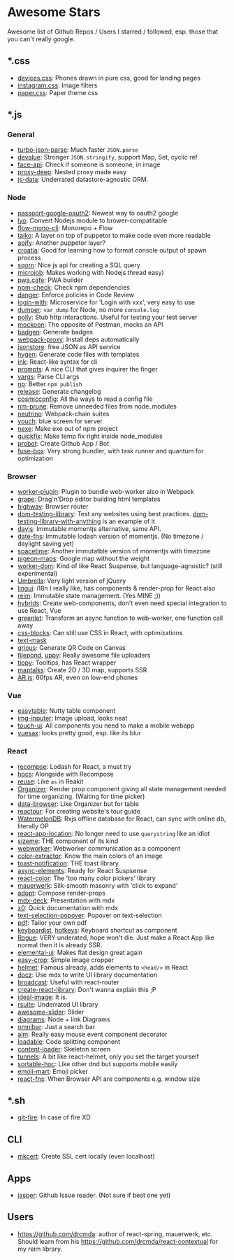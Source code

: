 # Awesome Stars

Awesome list of Github Repos / Users I starred / followed, esp. those that you can't really google.

## *.css

- [devices.css](https://github.com/picturepan2/devices.css): Phones drawn in pure css, good for landing pages
- [instagram.css](https://github.com/picturepan2/instagram.css): Image filters
- [paper.css](https://github.com/papercss/papercss): Paper theme css

## *.js

### General
- [turbo-json-parse](https://github.com/mafintosh/turbo-json-parse): Much faster `JSON.parse`
- [devalue](https://github.com/Rich-Harris/devalue): Stronger `JSON.stringify`, support Map, Set, cyclic ref
- [face-api](https://github.com/justadudewhohacks/face-api.js): Check if someone is someone, in image
- [proxy-deep](https://github.com/samvv/js-proxy-deep): Nested proxy made easy
- [js-data](https://github.com/js-data/js-data): Underrated datastore-agnostic ORM.

### Node

- [passport-google-oauth2](https://github.com/jaredhanson/passport-google-oauth2): Newest way to oauth2 google
- [lyo](https://github.com/bokub/lyo): Convert Nodejs module to brower-compatitable
- [flow-mono-cli](https://github.com/ImmoweltGroup/flow-mono-cli): Monorepo + Flow
- [taiko](https://github.com/getgauge/taiko): A layer on top of puppetor to make code even more readable
- [apify](https://github.com/apifytech/apify-js): Another puppetor layer?
- [croatia](https://github.com/egoist/croatia): Good for learning how to format console output of spawn process
- [sqorn](https://github.com/lusakasa/sqorn): Nice js api for creating a SQL query
- [microjob](https://github.com/wilk/microjob): Makes working with Nodejs thread easy)
- [pwa.cafe](https://github.com/lukeed/pwa): PWA builder
- [npm-check](https://github.com/dylang/npm-check): Check npm dependencies
- [danger](https://github.com/danger/danger-js): Enforce policies in Code Review
- [login-with](https://github.com/lipp/login-with): Microservice for 'Login with xxx', very easy to use
- [dumper](https://github.com/ziishaned/dumper.js): `var_dump` for Node, no more `console.log`
- [polly](https://github.com/Netflix/pollyjs): Stub http interactions. Useful for testing your test server
- [mockoon](https://github.com/255kb/mockoon): The opposite of Postman, mocks an API
- [badgen](https://github.com/amio/badgen): Generate badges
- [webpack-proxy](https://github.com/egoist/webpack-proxy): Install deps automatically
- [jsonstore](https://github.com/bluzi/jsonstore): free JSON as API service
- [hygen](https://github.com/jondot/hygen): Generate code files with templates
- [ink](https://github.com/vadimdemedes/ink): React-like syntax for cli
- [prompts](https://github.com/terkelg/prompts): A nice CLI that gives inquirer the finger
- [yargs](https://github.com/yargs/yargs): Parse CLI args
- [np](https://github.com/sindresorhus/np): Better `npm publish`
- [release](https://github.com/zeit/release): Generate changelog
- [cosmicconfig](https://github.com/davidtheclark/cosmiconfig): All the ways to read a config file
- [nm-prune](https://github.com/pingyhq/nm-prune): Remove unneeded files from node_modules
- [neutrino](https://github.com/neutrinojs/neutrino): Webpack-chain suites
- [youch](https://github.com/poppinss/youch): blue screen for server
- [nexe](https://github.com/nexe/nexe): Make exe out of npm project
- [quickfix](https://github.com/maxchehab/quickfix): Make temp fix right inside node_modules
- [probot](https://github.com/probot/probot): Create Github App / Bot
- [fuse-box](https://github.com/fuse-box/fuse-box): Very strong bundler, with task runner and quantum for optimization

### Browser

- [worker-plugin](https://github.com/GoogleChromeLabs/worker-plugin): Plugin to bundle web-worker also in Webpack
- [grape](https://github.com/artf/grapesjs): Drag'n'Drop editor building html templates
- [highway](https://github.com/Dogstudio/highway): Browser router
- [dom-testing-library](https://github.com/kentcdodds/dom-testing-library): Test any websites using best practices.
  [dom-testing-library-with-anything](https://github.com/kentcdodds/dom-testing-library-with-anything) is an example of it
- [dayjs](https://github.com/iamkun/dayjs): Immutable momentjs alternative, same API.
- [date-fns](https://github.com/date-fns/date-fns): Immutable lodash version of momentjs. (No timezone / daylight saving yet)
- [spacetime](https://github.com/spencermountain/spacetime): Another immutatble version of momentjs with timezone
- [pigeon-maps](https://github.com/mariusandra/pigeon-maps): Google map without the weight
- [worker-dom](https://github.com/ampproject/worker-dom): Kind of like React Suspense, but language-agnostic? (still experimental)
- [Umbrella](https://github.com/franciscop/umbrella): Very light version of jQuery
- [lingui](https://github.com/lingui/js-lingui): i18n I really like, has components & render-prop for React also
- [reim](https://github.com/IniZio/reim): Immutable state management. (Yes MINE ;))
- [hybrids](https://github.com/hybridsjs/hybrids): Create web-components, don't even need special integration to use React, Vue
- [greenlet](https://github.com/developit/greenlet): Transform an async function to web-worker, one function call away
- [css-blocks](https://github.com/linkedin/css-blocks): Can still use CSS in React, with optimizations
- [text-mask](https://github.com/text-mask/text-mask)
- [qrious](https://github.com/neocotic/qrious): Generate QR Code on Canvas
- [filepond](https://github.com/pqina/filepond), [uppy](https://github.com/transloadit/uppy): Really awesome file uploaders
- [tippy](https://github.com/atomiks/tippyjs): Tooltips, has React wrapper
- [maptalks](https://github.com/maptalks/maptalks.js): Create 2D / 3D map, supports SSR
- [AR.js](https://github.com/jeromeetienne/AR.js): 60fps AR, even on low-end phones

### Vue
- [easytable](https://github.com/huangshuwei/vue-easytable): Nutty table component
- [img-inputer](https://github.com/waynecz/vue-img-inputer): Image upload, looks neat
- [touch-ui](https://github.com/uileader/touchui): All components you need to make a mobile webapp
- [vuesax](https://github.com/lusaxweb/vuesax): looks pretty good, esp. like its blur

### React

- [recompse](https://github.com/acdlite/recompose): Lodash for React, a must try
- [hocs](https://github.com/deepsweet/hocs): Alongside with Recompose
- [reuse](https://github.com/diegohaz/reuse): Like `as` in Reakit
- [Organizer](https://github.com/davidalekna/react-organizer): Render prop component giving all state management needed for time organizing. (Waiting for time picker)
- [data-browser](https://github.com/davidalekna/react-data-browser): Like Organizer but for table
- [reactour](https://github.com/elrumordelaluz/reactour): For creating website's tour guide
- [WatermelonDB](https://github.com/Nozbe/WatermelonDB): Rxjs offline database for React, can sync with online db, literally OP
- [react-app-location](https://github.com/bradstiff/react-app-location): No longer need to use `querystring` like an idiot
- [sizeme](https://github.com/ctrlplusb/react-sizeme): THE component of its kind
- [webworker](https://github.com/ghengeveld/react-webworker): Webworker communication as a component
- [color-extractor](https://github.com/nitin42/react-color-extractor): Know the main colors of an image
- [toast-notification](https://github.com/jossmac/react-toast-notifications): THE toast library
- [async-elements](https://github.com/palmerhq/react-async-elements): Ready for React Suspsense
- [react-color](https://github.com/casesandberg/react-color): The 'too many color pickers' library
- [mauerwerk](https://github.com/drcmda/mauerwerk): Silk-smooth masonry with 'click to expand'
- [adopt](https://github.com/pedronauck/react-adopt): Compose render-props
- [mdx-deck](https://github.com/jxnblk/mdx-deck): Presentation with mdx
- [x0](https://github.com/c8r/x0): Quick documentation with mdx
- [text-selection-popover](https://github.com/juliankrispel/react-text-selection-popover): Popover on text-selection
- [pdf](https://github.com/diegomura/react-pdf): Tailor your own pdf
- [keyboardist](https://github.com/soska/react-keyboardist), [hotkeys](https://github.com/greena13/react-hotkeys): Keyboard shortcut as component
- [Rogue](https://github.com/alidcastano/rogue.js): VERY underated, hope won't die. Just make a React App like normal then it is already SSR.
- [elemental-ui](https://github.com/LINKIWI/react-elemental): Makes flat design great again
- [easy-crop](https://github.com/ricardo-ch/react-easy-crop): Simple image cropper
- [helmet](https://github.com/nfl/react-helmet): Famous already, adds elements to `<head/>` in React
- [docz](https://github.com/pedronauck/docz): Use mdx to write UI library documentation
- [broadcast](https://github.com/ReactTraining/react-broadcast): Useful with react-router
- [create-react-library](https://github.com/transitive-bullshit/create-react-library): Don't wanna explain this ;P
- [ideal-image](https://github.com/stereobooster/react-ideal-image): It is.
- [rsuite](https://github.com/rsuite/rsuite): Underrated UI library
- [awesome-slider](https://github.com/rcaferati/react-awesome-slider): Slider
- [diagrams](https://github.com/woodenconsulting/react-js-diagrams): Node + link Diagrams
- [omnibar](https://github.com/vutran/omnibar): Just a search bar
- [aim](https://github.com/gabrielbull/react-aim): Really easy mouse event component decorator
- [loadable](https://github.com/jamiebuilds/react-loadable): Code splitting component
- [content-loader](https://github.com/danilowoz/react-content-loader): Skeleton screen
- [tunnels](https://github.com/javivelasco/react-tunnels): A bit like react-helmet, only you set the target yourself
- [sortable-hoc](https://github.com/clauderic/react-sortable-hoc): Like other dnd but supports mobile easily
- [emoji-mart](https://github.com/missive/emoji-mart): Emoji picker
- [react-fns](https://github.com/jaredpalmer/react-fns): When Browser API are components e.g. window size

## *.sh

- [git-fire](https://github.com/qw3rtman/git-fire): In case of fire XD

## CLI
- [mkcert](https://github.com/FiloSottile/mkcert): Create SSL cert locally (even localhost)

## Apps

- [jasper](https://github.com/jasperapp/jasper): Github Issue reader. (Not sure if best one yet)

## Users

- https://github.com/drcmda: author of react-spring, mauerwerk, etc. Should learn from his https://github.com/drcmda/react-contextual for my reim library.

